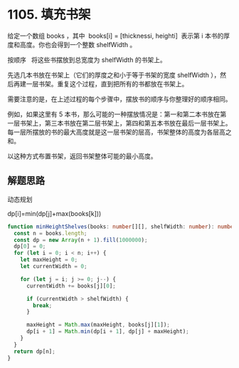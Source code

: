 # 1105. 填充书架

给定一个数组 books ，其中  books[i] = [thicknessi, heighti]  表示第 i 本书的厚度和高度。你也会得到一个整数 shelfWidth 。

按顺序   将这些书摆放到总宽度为 shelfWidth 的书架上。

先选几本书放在书架上（它们的厚度之和小于等于书架的宽度 shelfWidth ），然后再建一层书架。重复这个过程，直到把所有的书都放在书架上。

需要注意的是，在上述过程的每个步骤中，摆放书的顺序与你整理好的顺序相同。

例如，如果这里有 5 本书，那么可能的一种摆放情况是：第一和第二本书放在第一层书架上，第三本书放在第二层书架上，第四和第五本书放在最后一层书架上。
每一层所摆放的书的最大高度就是这一层书架的层高，书架整体的高度为各层高之和。

以这种方式布置书架，返回书架整体可能的最小高度。

## 解题思路

动态规划

dp[i]=min(dp[j]+max(books[k]))

```ts
function minHeightShelves(books: number[][], shelfWidth: number): number {
  const n = books.length;
  const dp = new Array(n + 1).fill(1000000);
  dp[0] = 0;
  for (let i = 0; i < n; i++) {
    let maxHeight = 0;
    let currentWidth = 0;

    for (let j = i; j >= 0; j--) {
      currentWidth += books[j][0];

      if (currentWidth > shelfWidth) {
        break;
      }

      maxHeight = Math.max(maxHeight, books[j][1]);
      dp[i + 1] = Math.min(dp[i + 1], dp[j] + maxHeight);
    }
  }
  return dp[n];
}
```
